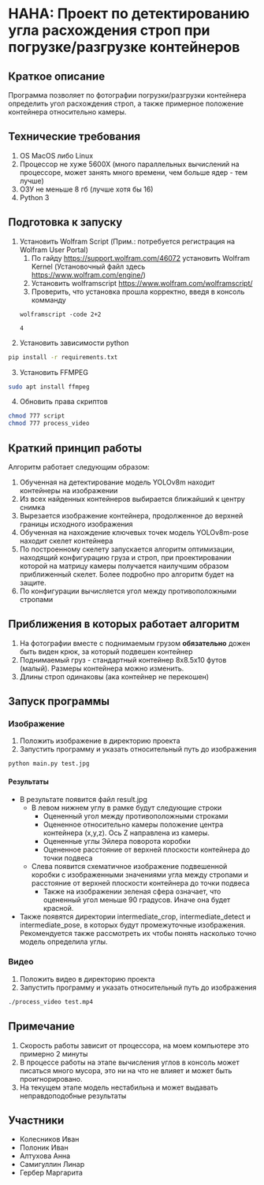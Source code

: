 # HAHA: Проект по детектированию угла расхождения строп при погрузке/разгрузке контейнеров

## Краткое описание

Программа позволяет по фотографии погрузки/разгрузки контейнера определить угол расхождения строп, а также примерное
положение контейнера относительно камеры.

## Технические требования

1. OS MacOS либо Linux
2. Процессор не хуже 5600X (много параллельных вычислений на процессоре, может занять много времени, чем больше ядер -
   тем лучше)
3. ОЗУ не меньше 8 гб (лучше хотя бы 16)
4. Python 3

## Подготовка к запуску

1. Установить Wolfram Script (Прим.: потребуется регистрация на Wolfram User Portal)
    1. По гайду https://support.wolfram.com/46072 установить Wolfram Kernel (Установочный файл здесь https://www.wolfram.com/engine/)
    2. Установить wolframscript https://www.wolfram.com/wolframscript/
    3. Проверить, что установка прошла корректно, введя в консоль комманду
   ```wolfram
   wolframscript -code 2+2 
   ```
   ```
   4
   ```
2. Установить зависимости python

```bash
pip install -r requirements.txt
```

3. Установить FFMPEG
```bash
sudo apt install ffmpeg
```

4. Обновить права скриптов

```bash
chmod 777 script
chmod 777 process_video
```

## Краткий принцип работы

Алгоритм работает следующим образом:

1. Обученная на детектирование модель YOLOv8m находит контейнеры на изображении
2. Из всех найденных контейнеров выбирается ближайший к центру снимка
3. Вырезается изображение контейнера, продолженное до верхней границы исходного изображения
4. Обученная на нахождение ключевых точек модель YOLOv8m-pose находит скелет контейнера
5. По построенному скелету запускается алгоритм оптимизации, находящий конфигурацию груза и строп, при проектировании
   которой на матрицу камеры получается наилучшим образом приближенный скелет. Более подробно про алгоритм будет на
   защите.
6. По конфигурации вычисляется угол между противоположными стропами

## Приближения в которых работает алгоритм

1. На фотографии вместе с поднимаемым грузом **обязательно** дожен быть виден крюк, за который подвешен контейнер
2. Поднимаемый груз - стандартный контейнер 8x8.5x10 футов (малый). Размеры контейнера можно изменить.
3. Длины строп одинаковы (ака контейнер не перекошен)

## Запуск программы

### Изображение

1. Положить изображение в директорию проекта
2. Запустить программу и указать относительный путь до изображения
```bash
python main.py test.jpg
```

#### Результаты
* В результате появится файл result.jpg
  * В левом нижнем углу в рамке будут следующие строки
    * Оцененный угол между противоположными строками
    * Оцененное относительно камеры положение центра контейнера (x,y,z). Ось Z направлена из камеры.
    * Оцененные углы Эйлера поворота коробки
    * Оцененное расстояние от верхней плоскости контейнера до точки подвеса
  * Слева появится схематичное изображение подвешенной коробки с изображенными значениями угла между стропами и расстояние от верхней плоскости контейнера до точки подвеса
    * Также на изображении зеленая сфера означает, что оцененный угол меньше 90 градусов. Иначе она будет красной. 
* Также появятся директории intermediate_crop, intermediate_detect и intermediate_pose, в которых будут промежуточные 
изображения. Рекомендуется также рассмотреть их чтобы понять насколько точно модель определила углы.


### Видео

1. Положить видео в директорию проекта
2. Запустить программу и указать относительный путь до изображения
```bash
./process_video test.mp4
```

## Примечание
1. Cкорость работы зависит от процессора, на моем компьютере это примерно 2 минуты
2. В процессе работы на этапе вычисления углов в консоль может писаться много мусора, это ни на что не влияет и может
   быть проигнорировано.
3. На текущем этапе модель нестабильна и может выдавать неправдоподобные результаты



## Участники

* Колесников Иван
* Полоник Иван
* Алтухова Анна
* Самигуллин Линар
* Гербер Маргарита

